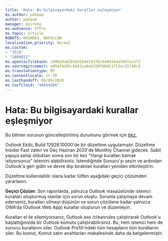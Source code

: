 ```yaml
---
title: 'Hata: Bu bilgisayardaki kurallar eşleşmiyor'
ms.author: pebaum
author: pebaum
manager: mnirkhe
ms.audience: ITPro
ms.topic: article
ROBOTS: NOINDEX, NOFOLLOW
localization_priority: Normal
ms.custom:
- "3518"
- "1800021"
ms.openlocfilehash: c0982da82826d1644f437b19e0d343a59d7ac473
ms.sourcegitcommit: e09af4285c6b81ca0a5320fdb811713ac25748c3
ms.translationtype: MT
ms.contentlocale: tr-TR
ms.lasthandoff: 06/09/2020
ms.locfileid: "44664266"
---
```

# <a name="error-the-rules-on-this-computer-do-not-match"></a>Hata: Bu bilgisayardaki kurallar eşleşmiyor

Bu bilinen sorunun güncelleştirilmiş durumunu görmek için [bkz.](https://support.office.com/article/d032e037-b224-429e-b325-633afde9b5f0)

Outlook Ekibi, Build 12928.10000'de bir düzeltme uygulamıştır. Düzeltme Insider Fast zaten ve Geç Haziran 2020'de Monthly Channel gidecek. Sabit yapıya sahip olduktan sonra son bir kez "Hangi kuralları tutmak istiyorsunuz" istemini alabilirsiniz. İstendiğinde Sunucu'yı seçin ve ardından Outlook'a geri gidin ve devre dışı bırakılan kuralları yeniden etkinleştirin.

Düzeltme kullanılabilir olana kadar lütfen aşağıdaki geçici çözümden yararlanın:

**Geçici Çözüm**: Son raporlarda, yalnızca Outlook masaüstünde istemci kuralları oluşturmuş olanlar için sorun oluştu. Sorunla çalışmaya devam ederseniz, kuralları silmeyi düşünün ve sorun çözülene kadar yalnızca OWA'da (Outlook Web App) kurallar oluşturun ve düzenleyin.

Kuralları el ile silemiyorsanız, Outlook.exe /cleanrules çalıştırarak Outlook'u başlattığınızda bir Outlook komutu çalıştırabilirsiniz. Bu, hem istemci hem de sunucu kurallarını siler. Outlook Profili'ndeki tüm hesapların tüm kurallarını siler. Bu komut, Komut satırı anahtarları makalesinde daha da belgelenmiştir.

